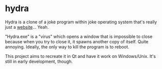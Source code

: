 # hydra
Hydra is a clone of a joke program within joke operating system that's really
just a [website](http://windows93.net)... Yeah.

"Hydra.exe" is a "virus" which opens a window that is impossible to close
because when you try to close it, it spawns another copy of itself. Quite
annoying. Ideally, the only way to kill the program is to reboot.

This project aims to recreate it in Qt and have it work on Windows/Unix. It's
still in early development, though.
